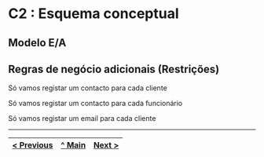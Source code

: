 # C2 : Esquema conceptual

## Modelo E/A

## Regras de negócio adicionais (Restrições)

Só vamos registar um contacto para cada cliente

Só vamos registar um contacto para cada funcionário

Só vamos registar um email para cada cliente

---
[< Previous](rebd01.md) | [^ Main]() | [Next >](rebd03.md)
:--- | :---: | ---: 

